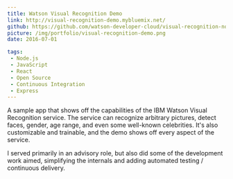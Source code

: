 ```yaml
---
title: Watson Visual Recognition Demo
link: http://visual-recognition-demo.mybluemix.net/
github: https://github.com/watson-developer-cloud/visual-recognition-nodejs
picture: /img/portfolio/visual-recognition-demo.png
date: 2016-07-01

tags:
 - Node.js
 - JavaScript
 - React
 - Open Source
 - Continuous Integration
 - Express
---
```


A sample app that shows off the capabilities of the IBM Watson Visual Recognition service.
The service can recognize arbitrary pictures, detect faces, gender, age range, and even some well-known celebrities.
It's also customizable and trainable, and the demo shows off every aspect of the service.

I served primarily in an advisory role, but also did some of the development work aimed,
simplifying the internals and adding automated testing / continuous delivery.


